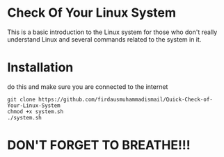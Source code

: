 # Check Of Your Linux System
This is a basic introduction to the Linux system for those who don't really understand Linux and several commands related to the system in it.

# Installation
do this and make sure you are connected to the internet
```
git clone https://github.com/firdausmuhammadismail/Quick-Check-of-Your-Linux-System
chmod +x system.sh
./system.sh

```
# DON'T FORGET TO BREATHE!!!
